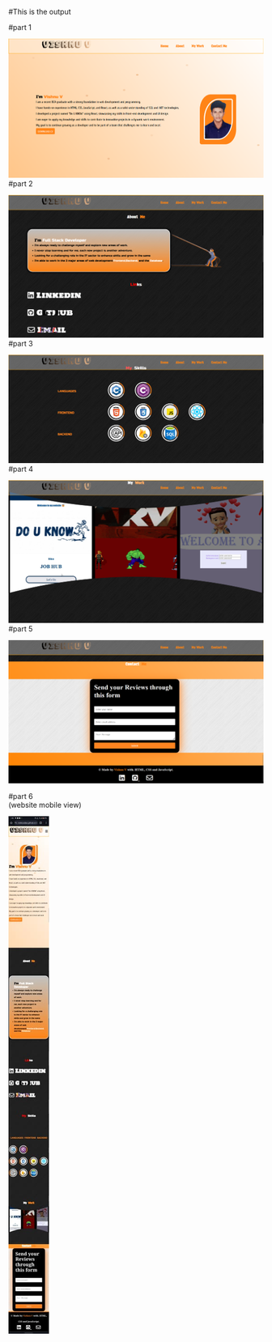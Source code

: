 #This is the output 

#part 1

![alt text](0utput-1.png)
#part 2

![alt text](0utput-2.png)
#part 3

![alt text](0utput-3.png)
#part 4

![alt text](0utput-4.png)
#part 5

![alt text](0utput-5.png)

#part 6  
(website mobile view)

![alt text](output--6.jpeg)